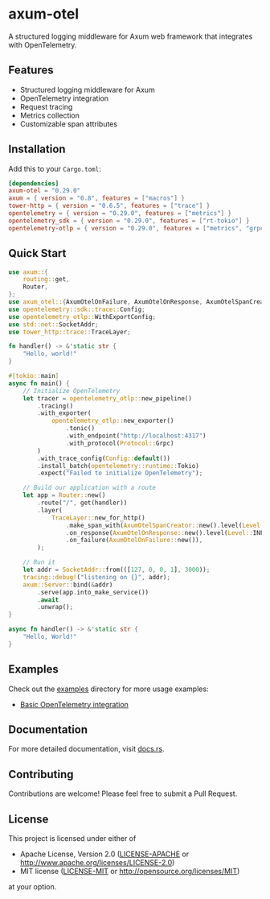 # axum-otel

A structured logging middleware for Axum web framework that integrates with OpenTelemetry.

## Features

- Structured logging middleware for Axum
- OpenTelemetry integration
- Request tracing
- Metrics collection
- Customizable span attributes

## Installation

Add this to your `Cargo.toml`:

```toml
[dependencies]
axum-otel = "0.29.0"
axum = { version = "0.8", features = ["macros"] }
tower-http = { version = "0.6.5", features = ["trace"] }
opentelemetry = { version = "0.29.0", features = ["metrics"] }
opentelemetry_sdk = { version = "0.29.0", features = ["rt-tokio"] }
opentelemetry-otlp = { version = "0.29.0", features = ["metrics", "grpc-tonic"] }
```

## Quick Start

```rust
use axum::{
    routing::get,
    Router,
};
use axum_otel::{AxumOtelOnFailure, AxumOtelOnResponse, AxumOtelSpanCreator};
use opentelemetry::sdk::trace::Config;
use opentelemetry_otlp::WithExportConfig;
use std::net::SocketAddr;
use tower_http::trace::TraceLayer;

fn handler() -> &'static str {
    "Hello, world!"
}

#[tokio::main]
async fn main() {
    // Initialize OpenTelemetry
    let tracer = opentelemetry_otlp::new_pipeline()
        .tracing()
        .with_exporter(
            opentelemetry_otlp::new_exporter()
                .tonic()
                .with_endpoint("http://localhost:4317")
                .with_protocol(Protocol::Grpc)
        )
        .with_trace_config(Config::default())
        .install_batch(opentelemetry::runtime::Tokio)
        .expect("Failed to initialize OpenTelemetry");

    // Build our application with a route
    let app = Router::new()
        .route("/", get(handler))
        .layer(
            TraceLayer::new_for_http()
                .make_span_with(AxumOtelSpanCreator::new().level(Level::INFO))
                .on_response(AxumOtelOnResponse::new().level(Level::INFO))
                .on_failure(AxumOtelOnFailure::new()),
        );

    // Run it
    let addr = SocketAddr::from(([127, 0, 0, 1], 3000));
    tracing::debug!("listening on {}", addr);
    axum::Server::bind(&addr)
        .serve(app.into_make_service())
        .await
        .unwrap();
}

async fn handler() -> &'static str {
    "Hello, World!"
}
```

## Examples

Check out the [examples](https://github.com/iamnivekx/axum-otel/tree/main/examples) directory for more usage examples:

- [Basic OpenTelemetry integration](https://github.com/iamnivekx/axum-otel/tree/main/examples/otel)

## Documentation

For more detailed documentation, visit [docs.rs](https://docs.rs/axum-otel/).

## Contributing

Contributions are welcome! Please feel free to submit a Pull Request.

## License

This project is licensed under either of

 * Apache License, Version 2.0 ([LICENSE-APACHE](LICENSE-APACHE) or http://www.apache.org/licenses/LICENSE-2.0)
 * MIT license ([LICENSE-MIT](LICENSE-MIT) or http://opensource.org/licenses/MIT)

at your option. 